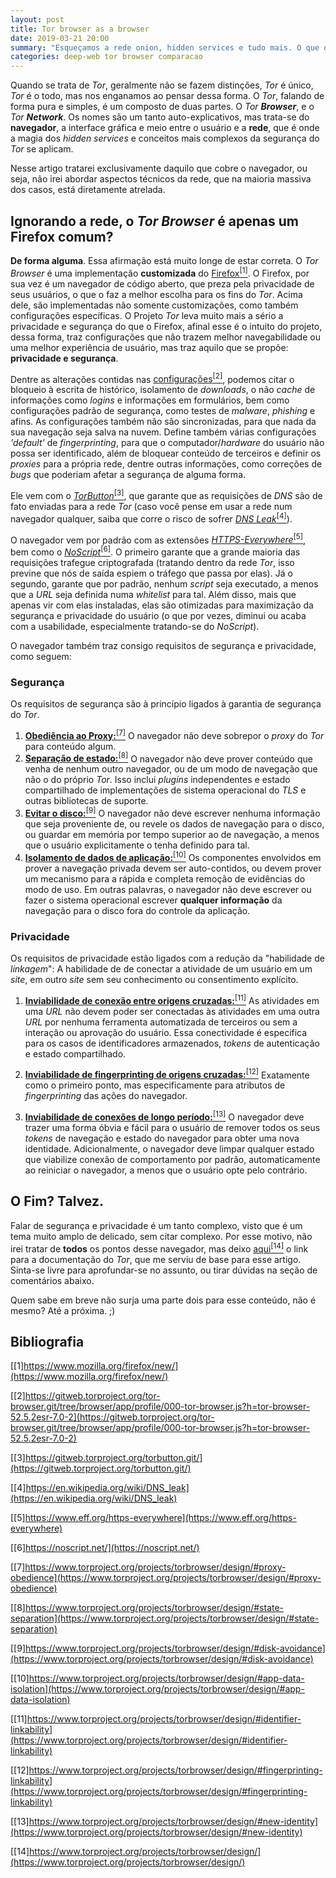 ```yaml
---
layout: post
title: Tor browser as a browser
date: 2019-03-21 20:00
summary: "Esqueçamos a rede onion, hidden services e tudo mais. O que o Tor pode fazer, como um navegador comum?"
categories: deep-web tor browser comparacao
---
```


Quando se trata de *Tor*, geralmente não se fazem distinções, *Tor* é único, *Tor* é o todo, mas nos enganamos ao pensar dessa forma.
O *Tor*, falando de forma pura e simples, é um composto de duas partes. O _Tor_ _**Browser**_, e o _Tor **Network**_. Os nomes são um tanto auto-explicativos, mas trata-se do **navegador**, a interface gráfica e meio entre o usuário e a **rede**, que é onde a magia dos *hidden services* e conceitos mais complexos da segurança do *Tor* se aplicam.

Nesse artigo tratarei exclusivamente daquilo que cobre o navegador, ou seja, não irei abordar aspectos técnicos da rede, que na maioria massiva dos casos, está diretamente atrelada.

## Ignorando a rede, o *Tor Browser* é apenas um Firefox comum?

**De forma alguma**. Essa afirmação está muito longe de estar correta.
O *Tor Browser* é uma implementação **customizada** do [Firefox<sup>[1]</sup>](https://www.mozilla.org/firefox/new/). O Firefox, por sua vez é um navegador de código aberto, que preza pela privacidade de seus usuários, o que o faz a melhor escolha para os fins do *Tor*.
Acima dele, são implementadas não somente customizações, como também configurações específicas. O Projeto *Tor* leva muito mais a sério a privacidade e segurança do que o Firefox, afinal esse é o intuito do projeto, dessa forma, traz configurações que não trazem melhor navegabilidade ou uma melhor experiência de usuário, mas traz aquilo que se propõe: **privacidade e segurança**.

Dentre as alterações contidas nas [configurações<sup>[2]</sup>](https://gitweb.torproject.org/tor-browser.git/tree/browser/app/profile/000-tor-browser.js?h=tor-browser-52.5.2esr-7.0-2), podemos citar o bloqueio à escrita de histórico, isolamento de *downloads*, o não *cache* de informações como *logins* e informações em formulários, bem como configurações padrão de segurança, como testes de *malware*, *phishing* e afins. As configurações também não são sincronizadas, para que nada da sua navegação seja salva na nuvem. Define também várias configurações *'default'* de *fingerprinting*, para que o computador/*hardware* do usuário não possa ser identificado, além de bloquear conteúdo de terceiros e definir os *proxies* para a própria rede, dentre outras informações, como correções de *bugs* que poderiam afetar a segurança de alguma forma.

Ele vem com o [*TorButton*<sup>[3]</sup>](https://gitweb.torproject.org/torbutton.git/), que garante que as requisições de *DNS* são de fato enviadas para a rede *Tor* (caso você pense em usar a rede num navegador qualquer, saiba que corre o risco de sofrer [*DNS Leak*<sup>[4]</sup>](https://en.wikipedia.org/wiki/DNS_leak)).

O navegador vem por padrão com as extensões [*HTTPS-Everywhere*<sup>[5]</sup>](https://www.eff.org/https-everywhere), bem como o [*NoScript*<sup>[6]</sup>](https://noscript.net/). O primeiro garante que a grande maioria das requisições trafegue criptografada (tratando dentro da rede *Tor*, isso previne que nós de saída espiem o tráfego que passa por elas). Já o segundo, garante que por padrão, nenhum *script* seja executado, a menos que a *URL* seja definida numa *whitelist* para tal. Além disso, mais que apenas vir com elas instaladas, elas são otimizadas para maximização da segurança e privacidade do usuário (o que por vezes, diminui ou acaba com a usabilidade, especialmente tratando-se do *NoScript*).

O navegador também traz consigo requisitos de segurança e privacidade, como seguem:

### Segurança

Os requisitos de segurança são à princípio ligados à garantia de segurança do *Tor*.

1. [**Obediência ao Proxy:**<sup>[7]</sup>](https://www.torproject.org/projects/torbrowser/design/#proxy-obedience) O navegador não deve sobrepor o *proxy* do *Tor* para conteúdo algum.
2. [**Separação de estado:**<sup>[8]</sup>](https://www.torproject.org/projects/torbrowser/design/#state-separation) O navegador não deve prover conteúdo que venha de nenhum outro navegador, ou de um modo de navegação que não o do próprio *Tor*. Isso inclui *plugins* independentes e estado compartilhado de implementações de sistema operacional do *TLS* e outras bibliotecas de suporte.
3. [**Evitar o disco:**<sup>[9]</sup>](https://www.torproject.org/projects/torbrowser/design/#disk-avoidance) O navegador não deve escrever nenhuma informação que seja proveniente de, ou revele os dados de navegação para o disco, ou guardar em memória por tempo superior ao de navegação, a menos que o usuário explicitamente o tenha definido para tal.
4. [**Isolamento de dados de aplicação:**<sup>[10]</sup>](https://www.torproject.org/projects/torbrowser/design/#app-data-isolation) Os componentes envolvidos em prover a navegação privada devem ser auto-contidos, ou devem prover um mecanismo para a rápida e completa remoção de evidências do modo de uso. Em outras palavras, o navegador não deve escrever ou fazer o sistema operacional escrever **qualquer informação** da navegação para o disco fora do controle da aplicação.

### Privacidade

Os requisitos de privacidade estão ligados com a redução da "habilidade de *linkagem*": A habilidade de de conectar a atividade de um usuário em um *site*, em outro *site* sem seu conhecimento ou consentimento explícito.

1. [**Inviabilidade de conexão entre origens cruzadas:**<sup>[11]</sup>](https://www.torproject.org/projects/torbrowser/design/#identifier-linkability) As atividades em uma *URL* não devem poder ser conectadas às atividades em uma outra *URL* por nenhuma ferramenta automatizada de terceiros ou sem a interação ou aprovação do usuário. Essa conectividade é especifica para os casos de identificadores armazenados, *tokens* de autenticação e estado compartilhado.

2. [**Inviabilidade de fingerprinting de origens cruzadas:**<sup>[12]</sup>](https://www.torproject.org/projects/torbrowser/design/#fingerprinting-linkability) Exatamente como o primeiro ponto, mas especificamente para atributos de *fingerprinting* das ações do navegador.

3. [**Inviabilidade de conexões de longo período:**<sup>[13]</sup>](https://www.torproject.org/projects/torbrowser/design/#new-identity) O navegador deve trazer uma forma óbvia e fácil para o usuário de remover todos os seus *tokens* de navegação e estado do navegador para obter uma nova identidade. Adicionalmente, o navegador deve limpar qualquer estado que viabilize conexão de comportamento por padrão, automaticamente ao reiniciar o navegador, a menos que o usuário opte pelo contrário.

## O Fim? Talvez.

Falar de segurança e privacidade é um tanto complexo, visto que é um tema muito amplo de delicado, sem citar complexo. Por esse motivo, não irei tratar de **todos** os pontos desse navegador, mas deixo [aqui<sup>[14]</sup>](https://www.torproject.org/projects/torbrowser/design/) o link para a documentação do *Tor*, que me serviu de base para esse artigo. Sinta-se livre para aprofundar-se no assunto, ou tirar dúvidas na seção de comentários abaixo.

Quem sabe em breve não surja uma parte dois para esse conteúdo, não é mesmo?
Até a próxima. ;)


## Bibliografia

[[1]https://www.mozilla.org/firefox/new/](https://www.mozilla.org/firefox/new/)

[[2]https://gitweb.torproject.org/tor-browser.git/tree/browser/app/profile/000-tor-browser.js?h=tor-browser-52.5.2esr-7.0-2](https://gitweb.torproject.org/tor-browser.git/tree/browser/app/profile/000-tor-browser.js?h=tor-browser-52.5.2esr-7.0-2)

[[3]https://gitweb.torproject.org/torbutton.git/](https://gitweb.torproject.org/torbutton.git/)

[[4]https://en.wikipedia.org/wiki/DNS_leak](https://en.wikipedia.org/wiki/DNS_leak)

[[5]https://www.eff.org/https-everywhere](https://www.eff.org/https-everywhere)

[[6]https://noscript.net/](https://noscript.net/)

[[7]https://www.torproject.org/projects/torbrowser/design/#proxy-obedience](https://www.torproject.org/projects/torbrowser/design/#proxy-obedience)

[[8]https://www.torproject.org/projects/torbrowser/design/#state-separation](https://www.torproject.org/projects/torbrowser/design/#state-separation)

[[9]https://www.torproject.org/projects/torbrowser/design/#disk-avoidance](https://www.torproject.org/projects/torbrowser/design/#disk-avoidance)

[[10]https://www.torproject.org/projects/torbrowser/design/#app-data-isolation](https://www.torproject.org/projects/torbrowser/design/#app-data-isolation)

[[11]https://www.torproject.org/projects/torbrowser/design/#identifier-linkability](https://www.torproject.org/projects/torbrowser/design/#identifier-linkability)

[[12]https://www.torproject.org/projects/torbrowser/design/#fingerprinting-linkability](https://www.torproject.org/projects/torbrowser/design/#fingerprinting-linkability)

[[13]https://www.torproject.org/projects/torbrowser/design/#new-identity](https://www.torproject.org/projects/torbrowser/design/#new-identity)

[[14]https://www.torproject.org/projects/torbrowser/design/](https://www.torproject.org/projects/torbrowser/design/)


